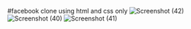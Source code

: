 #facebook clone using html and css only
![Screenshot (42)](https://user-images.githubusercontent.com/88093931/192853884-5d4d7eac-a8b9-47c4-a2a1-14e312ba2809.png)
![Screenshot (40)](https://user-images.githubusercontent.com/88093931/192853962-f5885107-4794-4ed2-a39d-929918617548.png)
![Screenshot (41)](https://user-images.githubusercontent.com/88093931/192854024-5745370e-33a7-40c5-9f36-7b25e4f89693.png)
